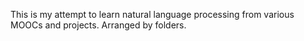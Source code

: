 This is my attempt to learn natural language processing from various MOOCs and projects. Arranged by folders.